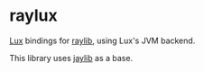 # raylux
[Lux](https://github.com/LuxLang/lux) bindings for [raylib](https://github.com/raysan5/raylib), using Lux's JVM backend.

This library uses [jaylib](https://github.com/electronstudio/jaylib/) as a base.
